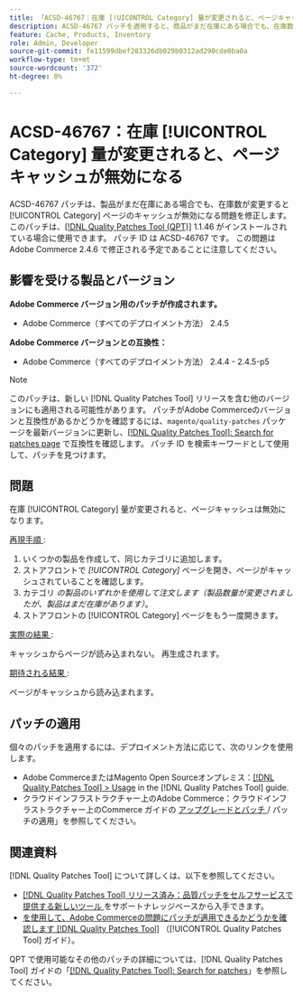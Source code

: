 ```yaml
---
title: 「ACSD-46767：在庫 [!UICONTROL Category] 量が変更されると、ページキャッシュが無効になる」
description: ACSD-46767 パッチを適用すると、商品がまだ在庫にある場合でも、在庫数が変化すると [!UICONTROL Category] ページのキャッシュが無効になるAdobe Commerceの問題が修正されます。
feature: Cache, Products, Inventory
role: Admin, Developer
source-git-commit: fe11599dbef283326db029b0312ad290cde0ba0a
workflow-type: tm+mt
source-wordcount: '372'
ht-degree: 0%

---
```


# ACSD-46767：在庫 [!UICONTROL Category] 量が変更されると、ページキャッシュが無効になる

ACSD-46767 パッチは、製品がまだ在庫にある場合でも、在庫数が変更すると [!UICONTROL Category] ページのキャッシュが無効になる問題を修正します。 このパッチは、[[!DNL Quality Patches Tool (QPT)]](https://experienceleague.adobe.com/en/docs/commerce-knowledge-base/kb/announcements/commerce-announcements/magento-quality-patches-released-new-tool-to-self-serve-quality-patches) 1.1.46 がインストールされている場合に使用できます。 パッチ ID は ACSD-46767 です。 この問題はAdobe Commerce 2.4.6 で修正される予定であることに注意してください。

## 影響を受ける製品とバージョン

**Adobe Commerce バージョン用のパッチが作成されます。**

* Adobe Commerce（すべてのデプロイメント方法） 2.4.5

**Adobe Commerce バージョンとの互換性：**

* Adobe Commerce（すべてのデプロイメント方法） 2.4.4 - 2.4.5-p5

>[!NOTE]
>
>このパッチは、新しい [!DNL Quality Patches Tool] リリースを含む他のバージョンにも適用される可能性があります。 パッチがAdobe Commerceのバージョンと互換性があるかどうかを確認するには、`magento/quality-patches` パッケージを最新バージョンに更新し、[[!DNL Quality Patches Tool]: Search for patches page](https://experienceleague.adobe.com/tools/commerce-quality-patches/index.html) で互換性を確認します。 パッチ ID を検索キーワードとして使用して、パッチを見つけます。

## 問題

在庫 [!UICONTROL Category] 量が変更されると、ページキャッシュは無効になります。

<u> 再現手順 </u>:

1. いくつかの製品を作成して、同じカテゴリに追加します。
1. ストアフロントで *[!UICONTROL Category]* ページを開き、ページがキャッシュされていることを確認します。
1. カテゴリ *の製品のいずれかを使用して注文します（製品数量が変更されましたが、製品はまだ在庫があります）*。
1. ストアフロントの [!UICONTROL Category] ページをもう一度開きます。

<u> 実際の結果 </u>:

キャッシュからページが読み込まれない。 再生成されます。

<u> 期待される結果 </u>:

ページがキャッシュから読み込まれます。

## パッチの適用

個々のパッチを適用するには、デプロイメント方法に応じて、次のリンクを使用します。

* Adobe CommerceまたはMagento Open Sourceオンプレミス：[[!DNL Quality Patches Tool] > Usage](/help/tools/quality-patches-tool/usage.md) in the [!DNL Quality Patches Tool] guide.
* クラウドインフラストラクチャー上のAdobe Commerce：クラウドインフラストラクチャー上のCommerce ガイドの [ アップグレードとパッチ ](https://experienceleague.adobe.com/docs/commerce-cloud-service/user-guide/develop/upgrade/apply-patches.html)/ パッチの適用」を参照してください。

## 関連資料

[!DNL Quality Patches Tool] について詳しくは、以下を参照してください。

* [[!DNL Quality Patches Tool]  リリース済み：品質パッチをセルフサービスで提供する新しいツール ](https://experienceleague.adobe.com/en/docs/commerce-knowledge-base/kb/announcements/commerce-announcements/magento-quality-patches-released-new-tool-to-self-serve-quality-patches) をサポートナレッジベースから入手できます。
* [ を使用して、Adobe Commerceの問題にパッチが適用できるかどうかを確認します  [!DNL Quality Patches Tool]](/help/tools/quality-patches-tool/patches-available-in-qpt/check-patch-for-magento-issue-with-magento-quality-patches.md) （[!UICONTROL Quality Patches Tool] ガイド）。


QPT で使用可能なその他のパッチの詳細については、[!DNL Quality Patches Tool] ガイドの「[[!DNL Quality Patches Tool]: Search for patches](https://experienceleague.adobe.com/tools/commerce-quality-patches/index.html)」を参照してください。
